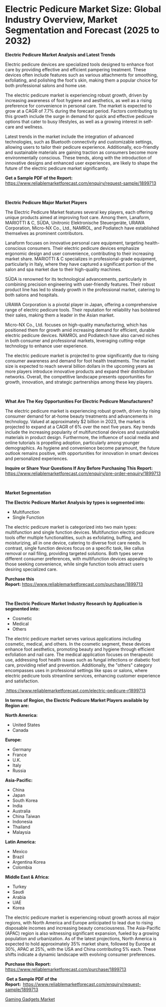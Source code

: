 <p><h1>Electric Pedicure Market Size: Global Industry Overview, Market Segmentation and Forecast (2025 to 2032)</h1></p><p><strong>Electric Pedicure Market Analysis and Latest Trends</strong></p>
<p><p>Electric pedicure devices are specialized tools designed to enhance foot care by providing effective and efficient pampering treatment. These devices often include features such as various attachments for smoothing, exfoliating, and polishing the foot's skin, making them a popular choice for both professional salons and home use.</p><p>The electric pedicure market is experiencing robust growth, driven by increasing awareness of foot hygiene and aesthetics, as well as a rising preference for convenience in personal care. The market is expected to grow at a CAGR of 7.7% during the forecast period. Factors contributing to this growth include the surge in demand for quick and effective pedicure options that cater to busy lifestyles, as well as a growing interest in self-care and wellness. </p><p>Latest trends in the market include the integration of advanced technologies, such as Bluetooth connectivity and customizable settings, allowing users to tailor their pedicure experience. Additionally, eco-friendly and sustainable materials are gaining traction as consumers become more environmentally conscious. These trends, along with the introduction of innovative designs and enhanced user experiences, are likely to shape the future of the electric pedicure market significantly.</p></p>
<p><strong>Get a Sample PDF of the Report:&nbsp;</strong> <a href="https://www.reliablemarketforecast.com/enquiry/request-sample/1899713?utm_campaign=1105&utm_medium=2&utm_source=Github&utm_content=ia&utm_term=08022025&utm_id=electric-pedicure">https://www.reliablemarketforecast.com/enquiry/request-sample/1899713</a></p>
<p>&nbsp;</p>
<p><strong>Electric Pedicure Major Market Players</strong></p>
<p><p>The Electric Pedicure Market features several key players, each offering unique products aimed at improving foot care. Among them, Lanaform, MARIOTTI & C, SÜDA, Unitronic Elektronische Steuergeräte, URAWA Corporation, Micro-NX Co., Ltd., NAMROL, and Podiatech have established themselves as prominent contributors. </p><p>Lanaform focuses on innovative personal care equipment, targeting health-conscious consumers. Their electric pedicure devices emphasize ergonomic design and user convenience, contributing to their increasing market share. MARIOTTI & C specializes in professional-grade equipment, particularly in Italy, where they have captured a significant portion of the salon and spa market due to their high-quality machines.</p><p>SÜDA is renowned for its technological advancements, particularly in combining precision engineering with user-friendly features. Their robust product line has led to steady growth in the professional market, catering to both salons and hospitals.</p><p>URAWA Corporation is a pivotal player in Japan, offering a comprehensive range of electric pedicure tools. Their reputation for reliability has bolstered their sales, making them a leader in the Asian market.</p><p>Micro-NX Co., Ltd. focuses on high-quality manufacturing, which has positioned them for growth amid increasing demand for efficient, durable electric pedicure devices. NAMROL and Podiatech have also carved niches in both consumer and professional markets, leveraging cutting-edge technology to enhance user experience.</p><p>The electric pedicure market is projected to grow significantly due to rising consumer awareness and demand for foot health treatments. The market size is expected to reach several billion dollars in the upcoming years as more players introduce innovative products and expand their distribution networks. Overall, the competitive landscape presents opportunities for growth, innovation, and strategic partnerships among these key players.</p></p>
<p>&nbsp;</p>
<p><strong>What Are The Key Opportunities For Electric Pedicure Manufacturers?</strong></p>
<p><p>The electric pedicure market is experiencing robust growth, driven by rising consumer demand for at-home beauty treatments and advancements in technology. Valued at approximately $2 billion in 2023, the market is projected to expand at a CAGR of 6% over the next five years. Key trends include the increasing popularity of multifunctional devices and sustainable materials in product design. Furthermore, the influence of social media and online tutorials is propelling adoption, particularly among younger demographics. As hygiene and convenience become paramount, the future outlook remains positive, with opportunities for innovation in smart devices and personalized experiences.</p></p>
<p><strong>Inquire or Share Your Questions If Any Before Purchasing This Report:</strong> <a href="https://www.reliablemarketforecast.com/enquiry/pre-order-enquiry/1899713?utm_campaign=1105&utm_medium=2&utm_source=Github&utm_content=ia&utm_term=08022025&utm_id=electric-pedicure">https://www.reliablemarketforecast.com/enquiry/pre-order-enquiry/1899713</a></p>
<p>&nbsp;</p>
<p><strong>Market Segmentation</strong></p>
<p><strong>The Electric Pedicure Market Analysis by types is segmented into:</strong></p>
<p><ul><li>Multifunction</li><li>Single Function</li></ul></p>
<p><p>The electric pedicure market is categorized into two main types: multifunction and single function devices. Multifunction electric pedicure tools offer multiple functionalities, such as exfoliating, buffing, and moisturizing, all in one device, catering to diverse foot care needs. In contrast, single function devices focus on a specific task, like callus removal or nail filing, providing targeted solutions. Both types serve different consumer preferences, with multifunction devices appealing to those seeking convenience, while single function tools attract users desiring specialized care.</p></p>
<p><strong>Purchase this Report:&nbsp;</strong><a href="https://www.reliablemarketforecast.com/purchase/1899713?utm_campaign=1105&utm_medium=2&utm_source=Github&utm_content=ia&utm_term=08022025&utm_id=electric-pedicure">https://www.reliablemarketforecast.com/purchase/1899713</a></p>
<p>&nbsp;</p>
<p><strong>The Electric Pedicure Market Industry Research by Application is segmented into:</strong></p>
<p><ul><li>Cosmetic</li><li>Medical</li><li>Others</li></ul></p>
<p><p>The electric pedicure market serves various applications including cosmetic, medical, and others. In the cosmetic segment, these devices enhance foot aesthetics, promoting beauty and hygiene through efficient exfoliation and nail care. The medical application focuses on therapeutic use, addressing foot health issues such as fungal infections or diabetic foot care, providing relief and prevention. Additionally, the "others" category encompasses uses in professional settings like spas or salons, where electric pedicure tools streamline services, enhancing customer experience and satisfaction.</p></p>
<p><a href="https://www.reliablemarketforecast.com/electric-pedicure-r1899713?utm_campaign=1105&utm_medium=2&utm_source=Github&utm_content=ia&utm_term=08022025&utm_id=electric-pedicure">&nbsp;https://www.reliablemarketforecast.com/electric-pedicure-r1899713</a></p>
<p><strong>In terms of Region, the Electric Pedicure Market Players available by Region are:</strong></p>
<p>
    <p> <strong> North America: </strong>
        <ul>
            <li>United States</li>
            <li>Canada</li>
        </ul>
        </p> 
    <p> <strong> Europe: </strong>
        <ul>
            <li>Germany</li>
            <li>France</li>
            <li>U.K.</li>
            <li>Italy</li>
            <li>Russia</li>
        </ul>
        </p> 
    <p> <strong> Asia-Pacific: </strong>
        <ul>
            <li>China</li>
            <li>Japan</li>
            <li>South Korea</li>
            <li>India</li>
            <li>Australia</li>
            <li>China Taiwan</li>
            <li>Indonesia</li>
            <li>Thailand</li>
            <li>Malaysia</li>
        </ul>
        </p> 
    <p> <strong> Latin America: </strong>
        <ul>
            <li>Mexico</li>
            <li>Brazil</li>
            <li>Argentina Korea</li>
            <li>Colombia</li>
        </ul>
        </p> 
    <p> <strong> Middle East & Africa: </strong>
        <ul>
            <li>Turkey</li>
            <li>Saudi</li>
            <li>Arabia</li>
            <li>UAE</li>
            <li>Korea</li>
        </ul>
    </p>
    </p>
<p><p>The electric pedicure market is experiencing robust growth across all major regions, with North America and Europe anticipated to lead due to rising disposable incomes and increasing beauty consciousness. The Asia-Pacific (APAC) region is also witnessing significant expansion, fueled by a growing population and urbanization. As of the latest projections, North America is expected to hold approximately 35% market share, followed by Europe at 30%, APAC at 25%, with the USA and China contributing 5% each. These shifts indicate a dynamic landscape with evolving consumer preferences.</p></p>
<p><strong>Purchase this Report: </strong><a href="https://www.reliablemarketforecast.com/purchase/1899713?utm_campaign=1105&utm_medium=2&utm_source=Github&utm_content=ia&utm_term=08022025&utm_id=electric-pedicure">https://www.reliablemarketforecast.com/purchase/1899713</a></p>
<p>&nbsp;<strong>Get a Sample PDF of the Report:&nbsp;&nbsp;</strong><a href="https://www.reliablemarketforecast.com/enquiry/request-sample/1899713?utm_campaign=1105&utm_medium=2&utm_source=Github&utm_content=ia&utm_term=08022025&utm_id=electric-pedicure">https://www.reliablemarketforecast.com/enquiry/request-sample/1899713</a></p>
<p><strong></strong></p>
<p><p><a href="https://github.com/prosalinda88/Market-Research-Report-List-7/blob/main/gaming-gadgets-market.md?utm_campaign=1105&utm_medium=2&utm_source=Github&utm_content=ia&utm_term=08022025&utm_id=electric-pedicure">Gaming Gadgets Market</a></p></p>